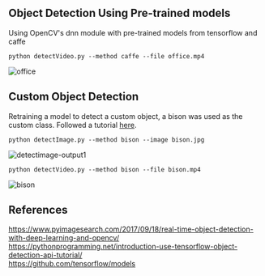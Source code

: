 ## Object Detection Using Pre-trained models
Using OpenCV's dnn module with pre-trained models from tensorflow and caffe
```
python detectVideo.py --method caffe --file office.mp4
```
![office](https://user-images.githubusercontent.com/25371934/35825480-f53269b0-0a83-11e8-8974-f3cde1eee59f.gif)


## Custom Object Detection
Retraining a model to detect a custom object, a bison was used as the custom class. Followed a tutorial [here](https://pythonprogramming.net/introduction-use-tensorflow-object-detection-api-tutorial/   ).
```
python detectImage.py --method bison --image bison.jpg
```
![detectimage-output1](https://user-images.githubusercontent.com/25371934/35824584-4e30daa4-0a81-11e8-980e-d5a8ace657a4.png)


```
python detectVideo.py --method bison --file bison.mp4
```

![bison](https://user-images.githubusercontent.com/25371934/35825977-67501596-0a85-11e8-96f0-d6f37b055fa0.gif)

## References
https://www.pyimagesearch.com/2017/09/18/real-time-object-detection-with-deep-learning-and-opencv/
https://pythonprogramming.net/introduction-use-tensorflow-object-detection-api-tutorial/     
https://github.com/tensorflow/models
